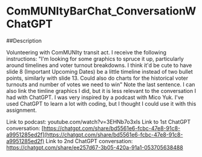 # ComMUNItyBarChat_ConversationWChatGPT

##Description

Volunteering with ComMUNIty transit act. I receive the following instructions: 
"I'm looking for some graphics to spruce it up, particularly around timelines and voter turnout breakdowns. I think it'd be cute to have slide 8 (Important Upcoming Dates) be a little timeline instead of two bullet points, similarly with slide 13. Could also do charts for the historical voter turnouts and number of votes we need to win" 
Note the last sentence. I can also link the timline graphics I did, but it is less relevant to the conversation I had with ChatGPT. I was very inspired by a podcast with Mico Yuk. I've used ChatGPT to learn a lot with coding, but I thought I could use it with this assignment.

Link to podcast: youtube.com/watch?v=3EHNb7o3xIs
Link to 1st ChatGPT conversation: [https://chatgpt.com/share/bd5561e6-fcbc-47e8-91c8-a9951285ed2f](https://chatgpt.com/share/bd5561e6-fcbc-47e8-91c8-a9951285ed2f)
Link to 2nd ChatGPT conversation: https://chatgpt.com/share/ee257d67-3b05-420a-91a1-053705638488
